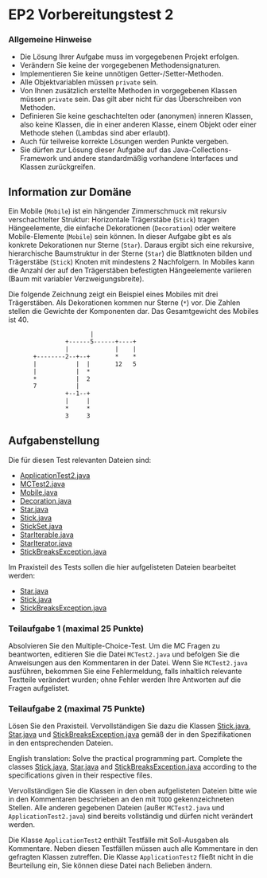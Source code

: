 # EP2 Vorbereitungstest 2

### Allgemeine Hinweise

* Die Lösung Ihrer Aufgabe muss im vorgegebenen Projekt erfolgen.
* Verändern Sie keine der vorgegebenen Methodensignaturen.
* Implementieren Sie keine unnötigen Getter-/Setter-Methoden.
* Alle Objektvariablen müssen `private` sein.
* Von Ihnen zusätzlich erstellte Methoden in vorgegebenen Klassen müssen `private` sein. 
  Das gilt aber nicht für das Überschreiben von Methoden.
* Definieren Sie keine geschachtelten oder (anonymen) inneren Klassen, also keine Klassen, die
  in einer anderen Klasse, einem Objekt oder einer Methode stehen (Lambdas sind aber erlaubt).
* Auch für teilweise korrekte Lösungen werden Punkte vergeben.
* Sie dürfen zur Lösung dieser Aufgabe auf das Java-Collections-Framework und andere 
  standardmäßig vorhandene Interfaces und Klassen zurückgreifen.

## Information zur Domäne

Ein Mobile (`Mobile`) ist ein hängender Zimmerschmuck mit rekursiv verschachtelter Struktur: 
Horizontale Trägerstäbe (`Stick`) tragen Hängeelemente, die einfache Dekorationen (`Decoration`) 
oder weitere Mobile-Elemente (`Mobile`) sein können. In dieser Aufgabe gibt es als konkrete 
Dekorationen nur Sterne (`Star`). 
Daraus ergibt sich eine rekursive, hierarchische Baumstruktur in der Sterne (`Star`) die Blattknoten 
bilden und Trägerstäbe (`Stick`) Knoten mit mindestens 2 Nachfolgern. In Mobiles kann die 
Anzahl der auf den Trägerstäben befestigten Hängeelemente variieren (Baum mit variabler 
Verzweigungsbreite).

Die folgende Zeichnung zeigt ein Beispiel eines Mobiles mit drei Trägerstäben. Als Dekorationen 
kommen nur Sterne (`*`) vor. Die Zahlen stellen die Gewichte der Komponenten dar. Das 
Gesamtgewicht des Mobiles ist 40. 

```txt
                       |
                +------5------+----+
                |             |    |
       +--------2--+--+       *    *
       |           |  |       12   5
       |           |  *
       *           |  2
       7           |
                +--1--+
                |     |
                *     *
                3     3
```

## Aufgabenstellung

Die für diesen Test relevanten Dateien sind:

* [ApplicationTest2.java](../src/ApplicationTest2.java)
* [MCTest2.java](../src/MCTest2.java)
* [Mobile.java](../src/Mobile.java)
* [Decoration.java](../src/Decoration.java)
* [Star.java](../src/Star.java)
* [Stick.java](../src/Stick.java)
* [StickSet.java](../src/StickSet.java)
* [StarIterable.java](../src/StarIterable.java)
* [StarIterator.java](../src/StarIterator.java)
* [StickBreaksException.java](../src/StickBreaksException.java)

Im Praxisteil des Tests sollen die hier aufgelisteten Dateien bearbeitet werden:

* [Star.java](../src/Star.java)
* [Stick.java](../src/Stick.java)
* [StickBreaksException.java](../src/StickBreaksException.java)

### Teilaufgabe 1 (maximal 25 Punkte)

Absolvieren Sie den Multiple-Choice-Test. Um die MC Fragen zu beantworten, editieren Sie die
Datei `MCTest2.java` und befolgen Sie die Anweisungen aus den Kommentaren in der Datei. Wenn Sie
`MCTest2.java` ausführen, bekommen Sie eine Fehlermeldung, falls inhaltlich relevante Textteile
verändert wurden; ohne Fehler werden Ihre Antworten auf die Fragen aufgelistet.

### Teilaufgabe 2 (maximal 75 Punkte)

Lösen Sie den Praxisteil. Vervollständigen Sie dazu die Klassen [Stick.java](../src/Stick.java),
[Star.java](../src/Star.java) und [StickBreaksException.java](../src/StickBreaksException.java) 
gemäß der in den Spezifikationen in den entsprechenden Dateien.

English translation: Solve the practical programming part. Complete the classes 
[Stick.java](../src/Stick.java), [Star.java](../src/Star.java) and 
[StickBreaksException.java](../src/StickBreaksException.java) 
according to the specifications given in their respective files.

Vervollständigen Sie die Klassen in den oben aufgelisteten Dateien bitte wie in den Kommentaren
beschrieben an den mit `TODO` gekennzeichneten Stellen. Alle anderen gegebenen Dateien (außer
`MCTest2.java` und `ApplicationTest2.java`) sind bereits vollständig und dürfen nicht verändert
werden.

Die Klasse `ApplicationTest2` enthält Testfälle mit Soll-Ausgaben als Kommentare. Neben diesen
Testfällen müssen auch alle Kommentare in den gefragten Klassen zutreffen. Die Klasse
`ApplicationTest2` fließt nicht in die Beurteilung ein, Sie können diese Datei nach Belieben ändern.
